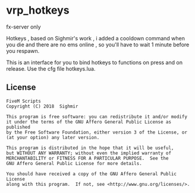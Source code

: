 # vrp_hotkeys
fx-server only

Hotkeys , based on Sighmir's work , i added a cooldown command when you die and there are no ems online , so you'll have to wait 1 minute before you respawn.

This is an interface for you to bind hotkeys to functions on press and on release.
Use the cfg file hotkeys.lua.

## License

    FiveM Scripts
    Copyright (C) 2018  Sighmir

    This program is free software: you can redistribute it and/or modify
    it under the terms of the GNU Affero General Public License as published
    by the Free Software Foundation, either version 3 of the License, or
    (at your option) any later version.

    This program is distributed in the hope that it will be useful,
    but WITHOUT ANY WARRANTY; without even the implied warranty of
    MERCHANTABILITY or FITNESS FOR A PARTICULAR PURPOSE.  See the
    GNU Affero General Public License for more details.

    You should have received a copy of the GNU Affero General Public License
    along with this program.  If not, see <http://www.gnu.org/licenses/>.
